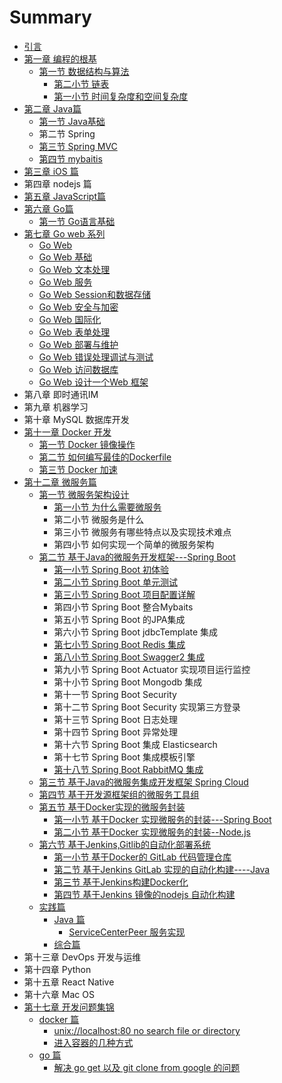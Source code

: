 # Summary

* [引言](README.md)
* [第一章 编程的根基](chapter1.md)
  * [第一节 数据结构与算法](chapter1/di-yi-jie-shu-ju-jie-gou-yu-suan-fa.md)
    * [第二小节 链表](chapter1/di-yi-jie-shu-ju-jie-gou-yu-suan-fa/di-yi-xiao-jie-lian-biao.md)
    * [第一小节 时间复杂度和空间复杂度](chapter1/di-yi-jie-shu-ju-jie-gou-yu-suan-fa/di-yi-xiao-jie-shi-jian-fu-za-du-he-kong-jian-fu-za-du.md)
* [第二章 Java篇](di-er-zhang-java-pian.md)
  * [第一节 Java基础](di-er-zhang-java-pian/di-yi-jie-java-ji-chu.md)
  * 第二节 Spring 
  * [第三节 Spring MVC](di-er-zhang-java-pian/di-san-jie-spring-mvc.md)
  * [第四节 mybaitis](di-er-zhang-java-pian/di-si-jie-mybaitis.md)
* [第三章 iOS 篇](ios-pian.md)
* 第四章 nodejs 篇
* [第五章 JavaScript篇](di-wu-zhang-javascriptpian.md)
* [第六章 Go篇](di-liu-zhang-go-pian.md)
  * [第一节  Go语言基础](di-liu-zhang-go-pian/di-yi-jie-go-yu-yan-ji-chu.md)
* [第七章 Go web 系列](di-qi-zhang-go-web-xi-lie.md)
  * [Go Web ](di-qi-zhang-go-web-xi-lie/go-web.md)
  * [Go Web 基础](di-qi-zhang-go-web-xi-lie/go-web-ji-chu.md)
  * [Go Web 文本处理](di-qi-zhang-go-web-xi-lie/go-web-wen-ben-chu-li.md)
  * [Go Web 服务](di-qi-zhang-go-web-xi-lie/go-web-fu-wu.md)
  * [Go Web Session和数据存储](di-qi-zhang-go-web-xi-lie/go-web-sessionhe-shu-ju-cun-chu.md)
  * [Go Web 安全与加密](di-qi-zhang-go-web-xi-lie/go-web-an-quan-yu-jia-mi.md)
  * [Go Web 国际化](di-qi-zhang-go-web-xi-lie/go-web-guo-ji-hua.md)
  * [Go Web 表单处理](di-qi-zhang-go-web-xi-lie/go-web-biao-dan-chu-li.md)
  * [Go Web 部署与维护](di-qi-zhang-go-web-xi-lie/go-web-bu-shu-yu-wei-hu.md)
  * [Go Web 错误处理调试与测试](di-qi-zhang-go-web-xi-lie/go-web-cuo-wu-chu-li-diao-shi-yu-ce-shi.md)
  * [Go Web 访问数据库](di-qi-zhang-go-web-xi-lie/go-web-fang-wen-shu-ju-ku.md)
  * [Go Web 设计一个Web 框架](di-qi-zhang-go-web-xi-lie/go-web-she-ji-yi-ge-web-kuang-jia.md)
* 第八章 即时通讯IM
* 第九章 机器学习
* 第十章 MySQL 数据库开发
* [第十一章 Docker 开发](di-shi-yi-zhang-docker-kai-fa.md)
  * [第一节 Docker 镜像操作](di-shi-yi-zhang-docker-kai-fa/di-yi-jiedocker-jing-xiang-cao-zuo.md)
  * [第二节 如何编写最佳的Dockerfile](di-shi-yi-zhang-docker-kai-fa/di-er-jie-ru-he-bian-xie-zui-jia-de-dockfile.md)
  * [第三节 Docker 加速](di-shi-yi-zhang-docker-kai-fa/di-san-jie-docker-jia-su.md)
* [第十二章 微服务篇](di-shi-er-zhang-wei-fu-wu-yuan-li-yu-shi-jian.md)
  * [第一节 微服务架构设计](di-shi-er-zhang-wei-fu-wu-yuan-li-yu-shi-jian/di-yi-jie-wei-fu-wu-jia-gou-she-ji.md)
    * [第一小节 为什么需要微服务](di-shi-er-zhang-wei-fu-wu-yuan-li-yu-shi-jian/di-yi-jie-wei-fu-wu-jia-gou-she-ji/di-yi-xiao-jie-wei-shi-yao-xu-yao-wei-fu-wu.md)
    * 第二小节 微服务是什么
    * 第三小节 微服务有哪些特点以及实现技术难点
    * 第四小节 如何实现一个简单的微服务架构
  * [第二节 基于Java的微服务开发框架---Spring Boot](di-shi-er-zhang-wei-fu-wu-yuan-li-yu-shi-jian/di-er-jie-ji-yu-java-de-wei-fu-wu-kai-fa-kuang-67b6-spring-boot.md)
    * [第一小节 Spring Boot 初体验](di-shi-er-zhang-wei-fu-wu-yuan-li-yu-shi-jian/di-yi-xiao-jie-spring-boot.md)
    * [第二小节 Spring Boot 单元测试](di-shi-er-zhang-wei-fu-wu-yuan-li-yu-shi-jian/di-er-xiao-jie-spring-boot-dan-yuan-ce-shi.md)
    * [第三小节 Spring Boot 项目配置详解](di-shi-er-zhang-wei-fu-wu-yuan-li-yu-shi-jian/di-san-xiao-jie-spring-boot-xiang-mu-pei-zhi-xiang-jie.md)
    * 第四小节 Spring Boot 整合Mybaits
    * 第五小节 Spring Boot  的JPA集成
    * 第六小节 Spring Boot jdbcTemplate 集成
    * [第七小节 Spring Boot Redis 集成](di-shi-er-zhang-wei-fu-wu-yuan-li-yu-shi-jian/di-qi-xiao-jie-spring-boot-redis-ji-cheng.md)
    * [第八小节 Spring Boot Swagger2 集成](di-shi-er-zhang-wei-fu-wu-yuan-li-yu-shi-jian/di-san-xiao-jie-springboot-swagger2-ji-cheng.md)
    * 第九小节 Spring Boot Actuator 实现项目运行监控
    * 第十小节 Spring Boot Mongodb 集成
    * 第十一节 Spring Boot Security 
    * 第十二节 Spring Boot Security 实现第三方登录
    * 第十三节  Spring Boot 日志处理
    * 第十四节  Spring Boot 异常处理
    * 第十六节 Spring Boot 集成 Elasticsearch 
    * 第十七节 Spring Boot 集成模板引擎
    * [第十八节 Spring Boot RabbitMQ 集成](di-shi-er-zhang-wei-fu-wu-yuan-li-yu-shi-jian/di-shi-ba-jie-spring-boot-rabbitmq-ji-cheng.md)
  * [第三节 基于Java的微服务集成开发框架 Spring Cloud](di-shi-er-zhang-wei-fu-wu-yuan-li-yu-shi-jian/di-san-jie-ji-yu-java-de-wei-fu-wu-ji-cheng-kai-fa-kuang-jia-spring-cloud.md)
  * [第四节 基于开发源框架组的微服务工具组](di-shi-er-zhang-wei-fu-wu-yuan-li-yu-shi-jian/di-si-jie-ji-yu-kai-fa-yuan-kuang-jia-zu-de-wei-fu-wu-gong-ju-zu.md)
  * [第五节 基于Docker实现的微服务封装](di-shi-er-zhang-wei-fu-wu-yuan-li-yu-shi-jian/di-wu-jie-ji-yu-docker-shi-xian-de-wei-fu-wu-feng-zhuang.md)
    * [第一小节 基于Docker 实现微服务的封装---Spring Boot](di-shi-er-zhang-wei-fu-wu-yuan-li-yu-shi-jian/di-wu-jie-ji-yu-docker-shi-xian-de-wei-fu-wu-feng-zhuang/di-yi-xiao-jie-ji-yu-docker-shi-xian-wei-fu-wu-de-feng-88c5-spring-boot.md)
    * [第二小节 基于Docker 实现微服务的封装--Node.js](di-shi-er-zhang-wei-fu-wu-yuan-li-yu-shi-jian/di-wu-jie-ji-yu-docker-shi-xian-de-wei-fu-wu-feng-zhuang/di-er-xiao-jie-ji-yu-docker-shi-xian-wei-fu-wu-de-feng-88c5-node-js.md)
  * [第六节 基于Jenkins,Gitlib的自动化部署系统](di-shi-er-zhang-wei-fu-wu-yuan-li-yu-shi-jian/di-liu-jie-ji-yu-jenkins-gitlib-de-zi-dong-hua-bu-shu-xi-tong.md)
    * [第一小节 基于Docker的 GitLab 代码管理仓库](di-shi-er-zhang-wei-fu-wu-yuan-li-yu-shi-jian/di-liu-jie-ji-yu-jenkins-gitlib-de-zi-dong-hua-bu-shu-xi-tong/di-yi-xiao-jie-jiyu-docker-de-gitlab-dai-ma-guan-li-cang-ku.md)
    * [第二节 基于Jenkins GitLab 实现的自动化构建----Java](di-shi-er-zhang-wei-fu-wu-yuan-li-yu-shi-jian/di-liu-jie-ji-yu-jenkins-gitlib-de-zi-dong-hua-bu-shu-xi-tong/di-er-jie-ji-yu-jenkins-gitlab-shi-xian-de-zi-dong-hua-gou-5efa-java.md)
    * [第三节 基于Jenkins构建Docker化](di-shi-er-zhang-wei-fu-wu-yuan-li-yu-shi-jian/di-liu-jie-ji-yu-jenkins-gitlib-de-zi-dong-hua-bu-shu-xi-tong/di-san-jie-ji-yu-jenkins-gou-jian-docker-hua.md)
    * [第四节 基于Jenkins 镜像的nodejs 自动化构建 ](di-shi-er-zhang-wei-fu-wu-yuan-li-yu-shi-jian/di-liu-jie-ji-yu-jenkins-gitlib-de-zi-dong-hua-bu-shu-xi-tong/di-si-jie-ji-yu-jenkins-jing-xiang-de-nodejs-zi-dong-hua-gou-jian.md)
  * [实践篇](di-shi-er-zhang-wei-fu-wu-yuan-li-yu-shi-jian/shi-jian-pian.md)
    * [Java 篇](di-shi-er-zhang-wei-fu-wu-yuan-li-yu-shi-jian/shi-jian-pian/java-pian.md)
      * [ServiceCenterPeer 服务实现](di-shi-er-zhang-wei-fu-wu-yuan-li-yu-shi-jian/shi-jian-pian/java-pian/servicecenterpeer-fu-wu-shi-xian.md)
    * [综合篇](di-shi-er-zhang-wei-fu-wu-yuan-li-yu-shi-jian/shi-jian-pian/zong-he-pian.md)
* 第十三章 DevOps 开发与运维
* 第十四章 Python
* 第十五章 React Native
* 第十六章 Mac OS 
* [第十七章 开发问题集锦](di-shi-qi-zhang-kai-fa-wen-ti-ji-jin.md)
  * [docker 篇](di-shi-qi-zhang-kai-fa-wen-ti-ji-jin/docker-pian.md)
    * [unix://localhost:80 no search file or directory](di-shi-qi-zhang-kai-fa-wen-ti-ji-jin/docker-pian/unixlocalhost80-no-search-file-or-directory.md)
    * [进入容器的几种方式](di-shi-qi-zhang-kai-fa-wen-ti-ji-jin/docker-pian/jin-ru-rong-qi-de-ji-zhong-fang-shi.md)
  * [go 篇](di-shi-qi-zhang-kai-fa-wen-ti-ji-jin/go-pian.md)
    * [解决 go get  以及 git clone from google 的问题](di-shi-qi-zhang-kai-fa-wen-ti-ji-jin/go-pian/jie-jue-go-get-yi-ji-git-clone-from-google-de-wen-ti.md)

